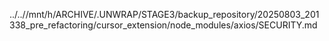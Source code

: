 ../..//mnt/h/ARCHIVE/.UNWRAP/STAGE3/backup_repository/20250803_201338_pre_refactoring/cursor_extension/node_modules/axios/SECURITY.md